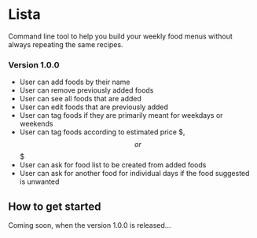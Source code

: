 # Lista

Command line tool to help you build your weekly food menus without always repeating the same recipes.

### Version 1.0.0

* User can add foods by their name
* User can remove previously added foods
* User can see all foods that are added
* User can edit foods that are previously added
* User can tag foods if they are primarily meant for weekdays or weekends
* User can tag foods according to estimated price $, $$ or $$$
* User can ask for food list to be created from added foods
* User can ask for another food for individual days if the food suggested is unwanted

## How to get started

Coming soon, when the version 1.0.0 is released...